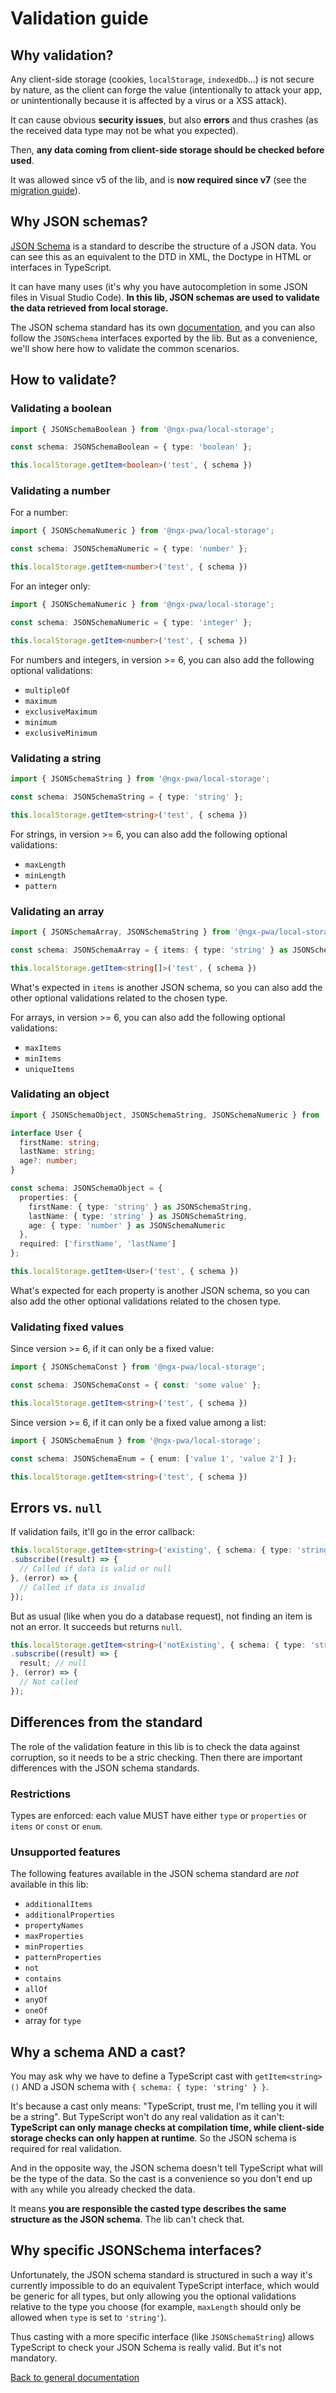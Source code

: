 # Validation guide

## Why validation?

Any client-side storage (cookies, `localStorage`, `indexedDb`...) is not secure by nature,
as the client can forge the value (intentionally to attack your app, or unintentionally because it is affected by a virus or a XSS attack).

It can cause obvious **security issues**, but also **errors** and thus crashes (as the received data type may not be what you expected).

Then, **any data coming from client-side storage should be checked before used**.

It was allowed since v5 of the lib, and is **now required since v7** (see the [migration guide](./MIGRATION_TO_V7.md)).

## Why JSON schemas?

[JSON Schema](https://json-schema.org/) is a standard to describe the structure of a JSON data.
You can see this as an equivalent to the DTD in XML, the Doctype in HTML or interfaces in TypeScript.

It can have many uses (it's why you have autocompletion in some JSON files in Visual Studio Code).
**In this lib, JSON schemas are used to validate the data retrieved from local storage.**

The JSON schema standard has its own [documentation](https://json-schema.org/),
and you can also follow the `JSONSchema` interfaces exported by the lib. But as a convenience, we'll show here how to validate the common scenarios.

## How to validate?

### Validating a boolean

```typescript
import { JSONSchemaBoolean } from '@ngx-pwa/local-storage';

const schema: JSONSchemaBoolean = { type: 'boolean' };

this.localStorage.getItem<boolean>('test', { schema })
```

### Validating a number

For a number:
```typescript
import { JSONSchemaNumeric } from '@ngx-pwa/local-storage';

const schema: JSONSchemaNumeric = { type: 'number' };

this.localStorage.getItem<number>('test', { schema })
```

For an integer only:
```typescript
import { JSONSchemaNumeric } from '@ngx-pwa/local-storage';

const schema: JSONSchemaNumeric = { type: 'integer' };

this.localStorage.getItem<number>('test', { schema })
```

For numbers and integers, in version >= 6, you can also add the following optional validations:
- `multipleOf`
- `maximum`
- `exclusiveMaximum`
- `minimum`
- `exclusiveMinimum`

### Validating a string

```typescript
import { JSONSchemaString } from '@ngx-pwa/local-storage';

const schema: JSONSchemaString = { type: 'string' };

this.localStorage.getItem<string>('test', { schema })
```

For strings, in version >= 6, you can also add the following optional validations:
- `maxLength`
- `minLength`
- `pattern`

### Validating an array

```typescript
import { JSONSchemaArray, JSONSchemaString } from '@ngx-pwa/local-storage';

const schema: JSONSchemaArray = { items: { type: 'string' } as JSONSchemaString };

this.localStorage.getItem<string[]>('test', { schema })
```

What's expected in `items` is another JSON schema,
so you can also add the other optional validations related to the chosen type.

For arrays, in version >= 6, you can also add the following optional validations:
- `maxItems`
- `minItems`
- `uniqueItems`

### Validating an object

```typescript
import { JSONSchemaObject, JSONSchemaString, JSONSchemaNumeric } from '@ngx-pwa/local-storage';

interface User {
  firstName: string;
  lastName: string;
  age?: number;
}

const schema: JSONSchemaObject = {
  properties: {
    firstName: { type: 'string' } as JSONSchemaString,
    lastName: { type: 'string' } as JSONSchemaString,
    age: { type: 'number' } as JSONSchemaNumeric
  },
  required: ['firstName', 'lastName']
};

this.localStorage.getItem<User>('test', { schema })
```

What's expected for each property is another JSON schema,
so you can also add the other optional validations related to the chosen type.

### Validating fixed values

Since version >= 6, if it can only be a fixed value:
```typescript
import { JSONSchemaConst } from '@ngx-pwa/local-storage';

const schema: JSONSchemaConst = { const: 'some value' };

this.localStorage.getItem<string>('test', { schema })
```

Since version >= 6, if it can only be a fixed value among a list:
```typescript
import { JSONSchemaEnum } from '@ngx-pwa/local-storage';

const schema: JSONSchemaEnum = { enum: ['value 1', 'value 2'] };

this.localStorage.getItem<string>('test', { schema })
```

## Errors vs. `null`

If validation fails, it'll go in the error callback:

```typescript
this.localStorage.getItem<string>('existing', { schema: { type: 'string' } })
.subscribe((result) => {
  // Called if data is valid or null
}, (error) => {
  // Called if data is invalid
});
```

But as usual (like when you do a database request), not finding an item is not an error. It succeeds but returns `null`.

```typescript
this.localStorage.getItem<string>('notExisting', { schema: { type: 'string' } })
.subscribe((result) => {
  result; // null
}, (error) => {
  // Not called
});
```

## Differences from the standard

The role of the validation feature in this lib is to check the data against corruption,
so it needs to be a stric checking. Then there are important differences with the JSON schema standards.

### Restrictions

Types are enforced: each value MUST have either `type` or `properties` or `items` or `const` or `enum`.

### Unsupported features

The following features available in the JSON schema standard
are *not* available in this lib:
- `additionalItems`
- `additionalProperties`
- `propertyNames`
- `maxProperties`
- `minProperties`
- `patternProperties`
- `not`
- `contains`
- `allOf`
- `anyOf`
- `oneOf`
- array for `type`

## Why a schema AND a cast?

You may ask why we have to define a TypeScript cast with `getItem<string>()` AND a JSON schema with `{ schema: { type: 'string' } }`.

It's because a cast only means: "TypeScript, trust me, I'm telling you it will be a string".
But TypeScript won't do any real validation as it can't:
**TypeScript can only manage checks at compilation time, while client-side storage checks can only happen at runtime**.
So the JSON schema is required for real validation.

And in the opposite way, the JSON schema doesn't tell TypeScript what will be the type of the data.
So the cast is a convenience so you don't end up with `any` while you already checked the data.

It means **you are responsible the casted type describes the same structure as the JSON schema**.
The lib can't check that.

## Why specific JSONSchema interfaces?

Unfortunately, the JSON schema standard is structured in such a way it's currently impossible to do an equivalent TypeScript interface,
which would be generic for all types, but only allowing you the optional validations relative to the type you choose
(for example, `maxLength` should only be allowed when `type` is set to `'string'`).

Thus casting with a more specific interface (like `JSONSchemaString`) allows TypeScript to check your JSON Schema is really valid.
But it's not mandatory.

[Back to general documentation](../README.md)
